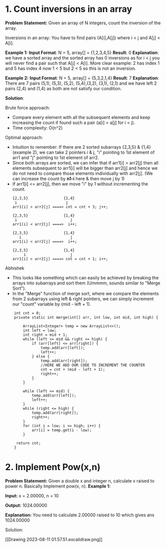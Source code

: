 # 1.  Count inversions in an array
**Problem Statement:** Given an array of N integers, count the inversion of the array.

Inversions in an array: You have to find pairs (A[i],A[j])  where  i < j and A[j] < A[i].

**Example 1:**
**Input Format**: N = 5, array[] = {1,2,3,4,5}
**Result**: 0
**Explanation**: we have a sorted array and the sorted array has 0 inversions as for i < j you will never find a pair such that A[j] < A[i]. More clear example: 2 has index 1 and 5 has index 4 now 1 < 5 but 2 < 5 so this is not an inversion.

**Example 2:**
**Input Format**: N = 5, array[] = {5,3,2,1,4}
**Result**: 7
**Explanation**: There are 7 pairs (5,1), (5,3), (5,2), (5,4),(3,2), (3,1), (2,1) and we have left 2 pairs (2,4) and (1,4) as both are not satisfy our condition.


**Solution**:

Brute force approach:
- Compare every element with all the subsequent elements and keep increasing the count if found such a pair (a[i] > a[j] for i < j).
- Time complexity: O(n^2)

Optimal approach:
- Intuition to remember: If there are 2 sorted subarrays {2,3,5} & {1,4} (example 2), we can take 2 pointers i & j, "i" pointing to 1st element of arr1 and "j" pointing to 1st element of arr2.
- Since both arrays are sorted, we can infer that if arr1[i] > arr2[j] then all elements subsequent to arr1[i] will be bigger than arr2[j] and hence we do not need to compare those elements individually with arr2[j]. (We can increase the count by **n1-i** here & then move j by 1)
- If arr1[i] <= arr2[j], then we move "i" by 1 without incrementing the count.
  ```
  {2,3,5}                {1,4}
   i                      j
  arr1[i] > arr2[j] ====> cnt = cnt + 3; j++;
   
  {2,3,5}                {1,4}
   i                        j
  arr1[i] < arr2[j] ====>  i++;
    
  {2,3,5}                {1,4}
     i                      j
  arr1[i] < arr2[j] ====>  i++;
    
  {2,3,5}                {1,4}
       i                    j
  arr1[i] > arr2[j] ====> cnt = cnt + 1; i++;
  ```
Abhishek
  - This looks like something which can easily be achieved by breaking the arrays into subarrays and sort them (Ummmm, sounds similar to "Merge Sort").
  - In the "Merge" function of merge sort, where we compare the elements from 2 subarrays using left & right pointers, we can simply increment our "count" variable by (mid - left + 1).
```
    int cnt = 0;
    private static int merge(int[] arr, int low, int mid, int high) {

        ArrayList<Integer> temp = new ArrayList<>();
        int left = low;
        int right = mid + 1; 
        while (left <= mid && right <= high) {
            if (arr[left] <= arr[right]) {
                temp.add(arr[left]);
                left++;
            } else {
                temp.add(arr[right]);
                //HERE WE ADD OUR CODE TO INCREMENT THE COUNTER
                cnt = cnt + (mid - left + 1);
                right++;
            }
        }
        
        while (left <= mid) {
            temp.add(arr[left]);
            left++;
        }
        while (right <= high) {
            temp.add(arr[right]);
            right++;
        }
        for (int i = low; i <= high; i++) {
            arr[i] = temp.get(i - low);
        }

     return cnt;
    }
```
# 2.  Implement Pow(x,n)
**Problem Statement:** Given a double x and integer n, calculate x raised to power n. Basically Implement pow(x, n).
**Example 1:**

**Input:** x = 2.00000, n = 10

**Output:** 1024.00000

**Explanation:** You need to calculate 2.00000 raised to 10 which gives ans 1024.00000

Solution:

[[Drawing 2023-08-11 01.57.51.excalidraw.png]]